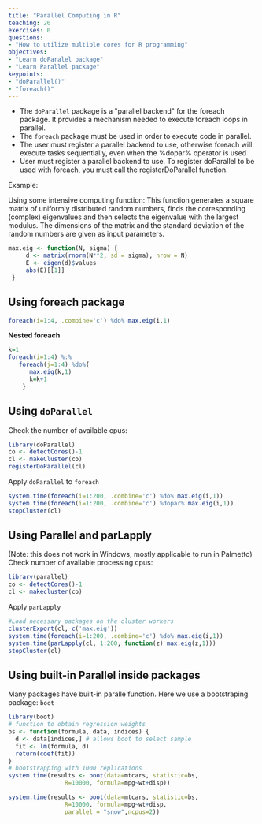 ```yaml
---
title: "Parallel Computing in R"
teaching: 20
exercises: 0
questions:
- "How to utilize multiple cores for R programming"
objectives:
- "Learn doParalel package"
- "Learn Parallel package"
keypoints:
- "doParallel()"
- "foreach()"
---
```


- The `doParallel` package is a "parallel backend" for the foreach package. It provides a mechanism needed to execute foreach loops in parallel.
- The `foreach` package must be used in order to execute code in parallel.
- The user must register a parallel backend to use, otherwise foreach will execute tasks sequentially, even when the %dopar% operator is used
- User must register a parallel backend to use. To register doParallel to be used with foreach, you must call the registerDoParallel function.

Example: 

Using some intensive computing function:
This function generates a square matrix of uniformly distributed random numbers, finds the corresponding (complex) eigenvalues and then selects the eigenvalue with the largest modulus. The dimensions of the matrix and the standard deviation of the random numbers are given as input parameters.
```r
max.eig <- function(N, sigma) {
     d <- matrix(rnorm(N**2, sd = sigma), nrow = N)
     E <- eigen(d)$values
     abs(E)[[1]]
 }
```

## Using foreach package
```r
foreach(i=1:4, .combine='c') %do% max.eig(i,1)
```

**Nested foreach**
```r
k=1
foreach(i=1:4) %:%
   foreach(j=1:4) %do%{
      max.eig(k,1)
      k=k+1
    }      
```

## Using `doParallel`
Check the number of available cpus:
```r
library(doParallel)
co <- detectCores()-1
cl <- makeCluster(co)
registerDoParallel(cl)
```

Apply `doParallel` to `foreach`
```r
system.time(foreach(i=1:200, .combine='c') %do% max.eig(i,1))
system.time(foreach(i=1:200, .combine='c') %dopar% max.eig(i,1))
stopCluster(cl)
```

## Using Parallel and parLapply
(Note: this does not work in Windows, mostly applicable to run in Palmetto)
Check number of available processing cpus:
```r
library(parallel)
co <- detectCores()-1
cl <- makecluster(co)
``` 

Apply `parLapply`
```r
#Load necessary packages on the cluster workers
clusterExport(cl, c('max.eig'))
system.time(foreach(i=1:200, .combine='c') %do% max.eig(i,1))
system.time(parLapply(cl, 1:200, function(z) max.eig(z,1)))
stopCluster(cl)
```

## Using built-in Parallel inside packages
Many packages have built-in paralle function. Here we use a bootstraping package: `boot`
```r
library(boot)
# function to obtain regression weights
bs <- function(formula, data, indices) {
  d <- data[indices,] # allows boot to select sample
  fit <- lm(formula, d)
  return(coef(fit))
}
# bootstrapping with 1000 replications
system.time(results <- boot(data=mtcars, statistic=bs,
                R=10000, formula=mpg~wt+disp))

system.time(results <- boot(data=mtcars, statistic=bs,
                R=10000, formula=mpg~wt+disp,
                parallel = "snow",ncpus=2))
```

